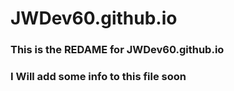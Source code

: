 # JWDev60.github.io

### This is the REDAME for JWDev60.github.io

### I Will add some info to this file soon
